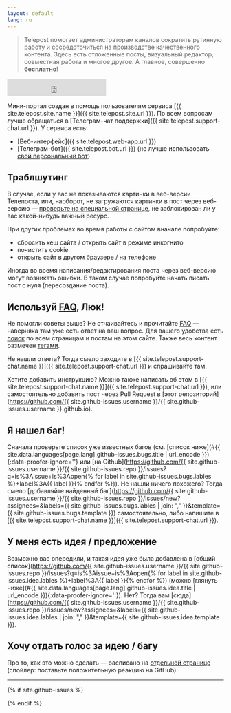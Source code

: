 ```yaml
---
layout: default
lang: ru
---
```


<!-- markdownlint-disable MD041 -->
> Telepost помогает администраторам каналов сократить рутинную работу и сосредоточиться на производстве качественного контента. Здесь есть отложенные посты, визуальный редактор, совместная работа и многое другое. А главное, совершенно **бесплатно**!

<iframe class="status-page" src="https://telepost.instatus.com/embed-status/light-sm" width="230" height="41" frameBorder="0" scrolling="no" style="border: none;"></iframe>

Мини-портал создан в помощь пользователям сервиса [{{ site.telepost.site.name }}]({{ site.telepost.site.url }}). По всем вопросам лучше обращаться в [Телеграм-чат поддержки]({{ site.telepost.support-chat.url }}). У сервиса есть:

* [Веб-интерфейс]({{ site.telepost.web-app.url }})
* [Телеграм-бот]({{ site.telepost.bot.url }}) (но лучше использовать [свой персональный бот](_posts/2019-04-26-personal-bot-for-telepost.md))

## Траблшутинг

В случае, если у вас не показываются картинки в веб-версии Телепоста, или, наоборот, не загружаются картинки в пост через веб-версию — [проверьте на специальной странице](_pages/check.md), не заблокирован ли у вас какой-нибудь важный ресурс.

При других проблемах во время работы с сайтом вначале попробуйте:

* сбросить кеш сайта / открыть сайт в режиме инкогнито
* почистить cookie
* открыть сайт в другом браузере / на телефоне

Иногда во время написания/редактирования поста через веб-версию могут возникать ошибки. В таком случае попробуйте начать писать пост с нуля (пересоздание поста).

## Используй [FAQ](_pages/faq.md), Люк!

Не помогли советы выше? Не отчаивайтесь и прочитайте [FAQ](_pages/faq.md) — наверняка там уже есть ответ на ваш вопрос. Для вашего удобства есть [поиск](_pages/search.md) по всем страницам и постам на этом сайте. Также весь контент размечен [тегами](_pages/tags.md).

Не нашли ответа? Тогда смело заходите в [{{ site.telepost.support-chat.name }}]({{ site.telepost.support-chat.url }}) и спрашивайте там.

<!-- markdownlint-disable-next-line -->
Хотите добавить инструкцию? Можно также написать об этом в [{{ site.telepost.support-chat.name }}]({{ site.telepost.support-chat.url }}), или самостоятельно добавить пост через Pull Request в [этот репозиторий](https://github.com/{{ site.github-issues.username }}/{{ site.github-issues.username }}.github.io).

## Я нашел баг!

<!-- markdownlint-disable-next-line -->
Сначала проверьте список уже известных багов (см. [список ниже](#{{ site.data.languages[page.lang].github-issues.bugs.title | url_encode }}){:data-proofer-ignore=''} или [на Github](https://github.com/{{ site.github-issues.username }}/{{ site.github-issues.repo }}/issues?q=is%3Aissue+is%3Aopen{% for label in site.github-issues.bugs.lables %}+label%3A{{ label }}{% endfor %})). Не нашли ничего похожего? Тогда смело [добавляйте найденный баг](https://github.com/{{ site.github-issues.username }}/{{ site.github-issues.repo }}/issues/new?assignees=&labels={{ site.github-issues.bugs.lables | join: "," }}&template={{ site.github-issues.bugs.template }}) самостоятельно, либо напишите в [{{ site.telepost.support-chat.name }}]({{ site.telepost.support-chat.url }}).

## У меня есть идея / предложение

<!-- markdownlint-disable-next-line -->
Возможно вас опередили, и такая идея уже была добавлена в [общий список](https://github.com/{{ site.github-issues.username }}/{{ site.github-issues.repo }}/issues?q=is%3Aissue+is%3Aopen{% for label in site.github-issues.idea.lables %}+label%3A{{ label }}{% endfor %}) (можно [глянуть ниже](#{{ site.data.languages[page.lang].github-issues.idea.title | url_encode }}){:data-proofer-ignore=''}). Нет? Тогда вам [сюда](https://github.com/{{ site.github-issues.username }}/{{ site.github-issues.repo }}/issues/new?assignees=&labels={{ site.github-issues.idea.lables | join: "," }}&template={{ site.github-issues.idea.template }}).

## Хочу отдать голос за идею / багу

Про то, как это можно сделать — расписано на [отдельной странице](_pages/votes.md) (спойлер: поставьте положительную реакцию на GitHub).

---

{% if site.github-issues %}
<script src="{{ site.baseurl }}/assets/jquery-3.5.1.min.js" type="text/javascript"></script>
<script src="{{ site.baseurl }}/assets/github-issues.js" type="text/javascript"></script>

<div class="github-issues"></div>
<script>
  githubIssues(
    "{{ site.github-issues.username }}",
    "{{ site.github-issues.repo }}",
    "{{ site.github-issues.bugs.state }}",
    {{ site.github-issues.bugs.lables | jsonify }},
    "{{ site.data.languages[page.lang].github-issues.bugs.title }}"
  );

  githubIssues(
    "{{ site.github-issues.username }}",
    "{{ site.github-issues.repo }}",
    "{{ site.github-issues.idea.state }}",
    {{ site.github-issues.idea.lables | jsonify }},
    "{{ site.data.languages[page.lang].github-issues.idea.title }}"
  );
</script>
{% endif %}
